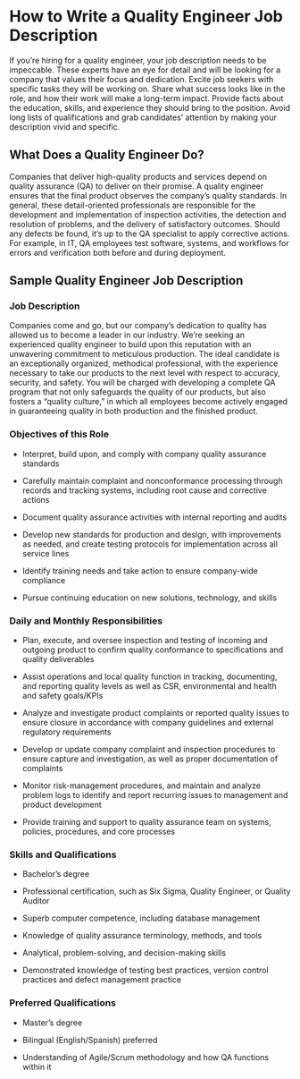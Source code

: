 
# How to Write a Quality Engineer Job Description

If you’re hiring for a quality engineer, your job description needs to be impeccable. These experts have an eye for detail and will be looking for a company that values their focus and dedication. Excite job seekers with specific tasks they will be working on. Share what success looks like in the role, and how their work will make a long-term impact. Provide facts about the education, skills, and experience they should bring to the position. Avoid long lists of qualifications and grab candidates’ attention by making your description vivid and specific.
## What Does a Quality Engineer Do?

Companies that deliver high-quality products and services depend on quality assurance (QA) to deliver on their promise. A quality engineer ensures that the final product observes the company’s quality standards. In general, these detail-oriented professionals are responsible for the development and implementation of inspection activities, the detection and resolution of problems, and the delivery of satisfactory outcomes. Should any defects be found, it’s up to the QA specialist to apply corrective actions. For example, in IT, QA employees test software, systems, and workflows for errors and verification both before and during deployment.
## Sample Quality Engineer Job Description

### Job Description

Companies come and go, but our company’s dedication to quality has allowed us to become a leader in our industry. We’re seeking an experienced quality engineer to build upon this reputation with an unwavering commitment to meticulous production. The ideal candidate is an exceptionally organized, methodical professional, with the experience necessary to take our products to the next level with respect to accuracy, security, and safety. You will be charged with developing a complete QA program that not only safeguards the quality of our products, but also fosters a “quality culture,” in which all employees become actively engaged in guaranteeing quality in both production and the finished product.

### Objectives of this Role

* Interpret, build upon, and comply with company quality assurance standards

* Carefully maintain complaint and nonconformance processing through records and tracking systems, including root cause and corrective actions

* Document quality assurance activities with internal reporting and audits

* Develop new standards for production and design, with improvements as needed, and create testing protocols for implementation across all service lines

* Identify training needs and take action to ensure company-wide compliance

* Pursue continuing education on new solutions, technology, and skills

### Daily and Monthly Responsibilities

* Plan, execute, and oversee inspection and testing of incoming and outgoing product to confirm quality conformance to specifications and quality deliverables

* Assist operations and local quality function in tracking, documenting, and reporting quality levels as well as CSR, environmental and health and safety goals/KPIs

* Analyze and investigate product complaints or reported quality issues to ensure closure in accordance with company guidelines and external regulatory requirements

* Develop or update company complaint and inspection procedures to ensure capture and investigation, as well as proper documentation of complaints

* Monitor risk-management procedures, and maintain and analyze problem logs to identify and report recurring issues to management and product development

* Provide training and support to quality assurance team on systems, policies, procedures, and core processes

### Skills and Qualifications

* Bachelor’s degree

* Professional certification, such as Six Sigma, Quality Engineer, or Quality Auditor

* Superb computer competence, including database management

* Knowledge of quality assurance terminology, methods, and tools

* Analytical, problem-solving, and decision-making skills

* Demonstrated knowledge of testing best practices, version control practices and defect management practice

### Preferred Qualifications

* Master’s degree

* Bilingual (English/Spanish) preferred

* Understanding of Agile/Scrum methodology and how QA functions within it
